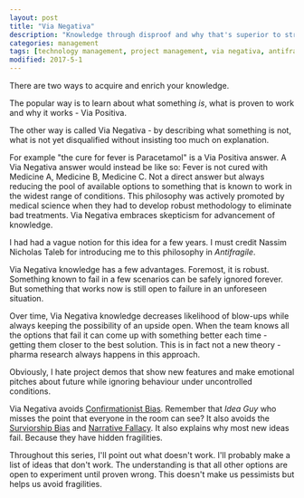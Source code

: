 ```yaml
---
layout: post
title: "Via Negativa"
description: "Knowledge through disproof and why that's superior to straight theory"
categories: management
tags: [technology management, project management, via negativa, antifragile]
modified: 2017-5-1
---
```

There are two ways to acquire and enrich your knowledge.

The popular way is to learn about what something _is_, what is proven to work and why it works - Via Positiva.

The other way is called Via Negativa - by describing what something is not,  what is not yet disqualified without insisting too much on explanation.

For example "the cure for fever is Paracetamol" is a Via Positiva answer. A Via Negativa answer would instead be like so: Fever is not cured with Medicine A, Medicine B, Medicine C. Not a direct answer but always reducing the pool of available options to something that is known to work in the widest range of conditions. This philosophy was actively promoted by medical science when they had to develop robust methodology to eliminate bad treatments. Via Negativa embraces
skepticism for advancement of knowledge.

I had had a vague notion for this idea for a few years. I must credit Nassim Nicholas Taleb for introducing me to this philosophy in _Antifragile_.

Via Negativa knowledge has a few advantages. Foremost, it is robust. Something known to fail in a few scenarios can be safely ignored forever. But something that works now is still open to failure in an unforeseen situation.

Over time, Via Negativa knowledge decreases likelihood of blow-ups while always keeping the possibility of an upside open. When the team knows all the options that fail it can come up with something better each time - getting them closer to the best solution. This is in fact not a new theory - pharma research always happens in this approach.

Obviously, I hate project demos that show new features and make emotional pitches about future while ignoring behaviour under uncontrolled conditions.

Via Negativa avoids [Confirmationist Bias](https://en.wikipedia.org/wiki/Confirmation_bias). Remember that _Idea Guy_ who misses the point that everyone in the room can see? It also avoids the [Surviorship Bias](https://en.wikipedia.org/wiki/Survivorship_bias) and [Narrative Fallacy](https://wiki.lesswrong.com/wiki/Narrative_fallacy). It also explains why most new ideas fail. Because they have hidden fragilities.

Throughout this series, I'll point out what doesn't work. I'll probably make a list of ideas that don't work. The understanding is that all other options are open to experiment until proven wrong. This doesn't make us pessimists but helps us avoid fragilities.
